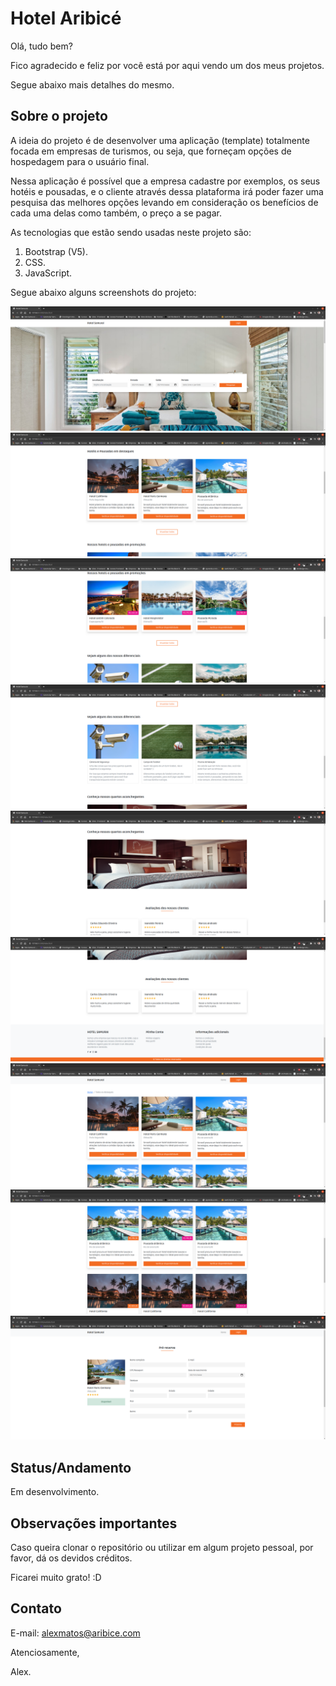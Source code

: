 # Hotel Aribicé

Olá, tudo bem?

Fico agradecido e feliz por você está por aqui vendo um dos meus projetos.

Segue abaixo mais detalhes do mesmo.

## Sobre o projeto

A ideia do projeto é de desenvolver uma aplicação (template) totalmente focada em empresas de turismos, ou seja, que forneçam opções de hospedagem para o usuário final.

Nessa aplicação é possível que a empresa cadastre por exemplos, os seus hotéis e pousadas, e o cliente através dessa plataforma irá poder fazer uma pesquisa das melhores opções levando em consideração os benefícios de cada uma delas como também, o preço a se pagar.

As tecnologias que estão sendo usadas neste projeto são:

1. Bootstrap (V5).
2. CSS.
3. JavaScript.

Segue abaixo alguns screenshots do projeto:

![Hotel Aribicé](./assets/img/screenshots/home-01.png)
![Hotel Aribicé](./assets/img/screenshots/home-02.png)
![Hotel Aribicé](./assets/img/screenshots/home-03.png)
![Hotel Aribicé](./assets/img/screenshots/home-04.png)
![Hotel Aribicé](./assets/img/screenshots/home-05.png)
![Hotel Aribicé](./assets/img/screenshots/home-06.png)
![Hotel Aribicé](./assets/img/screenshots/all-01.png)
![Hotel Aribicé](./assets/img/screenshots/all-02.png)
![Hotel Aribicé](./assets/img/screenshots/available-01.png)


## Status/Andamento

Em desenvolvimento.

## Observações importantes

Caso queira clonar o repositório ou utilizar em algum projeto pessoal, por favor, dá os devidos créditos. 

Ficarei muito grato! :D

## Contato

E-mail: alexmatos@aribice.com


Atenciosamente,

Alex.